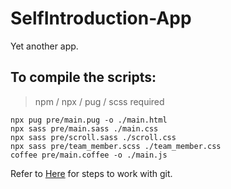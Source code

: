 # SelfIntroduction-App
Yet another app.


## To compile the scripts:
> npm / npx / pug / scss required

```
npx pug pre/main.pug -o ./main.html
npx sass pre/main.sass ./main.css
npx sass pre/scroll.sass ./scroll.css
npx sass pre/team_member.scss ./team_member.css
coffee pre/main.coffee -o ./main.js
```

Refer to [Here](https://github.com/Uduru0522/Group-Project-Practice) for steps to work with git.
